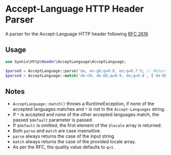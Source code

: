 # Accept-Language HTTP Header Parser
A parser for the Accept-Language HTTP header following [RFC 2616](https://tools.ietf.org/html/rfc2616#section-14.4)

## Usage
```php
use Syonix\Http\Header\AcceptLanguage\AcceptLanguage;

$parsed = AcceptLanguage::parse('da, en-gb;q=0.8, en;q=0.7'); // Returns Array ordered by quality (q)
$parsed = AcceptLanguage::match('de-CH, de-DE;q=0.9, de;q=0.8', ['de-DE', 'de']); // Returns 'de-DE'
```

## Notes
* `AcceptLanguage::match()` throws a RuntimeException, if none of the accepted languages matches and `*` is not in the `Accept-Languages` string.
* If `*` is accepted and none of the other accepted languages match, the passed `$default` parameter is passed
* If `$default` is omitted, the first element of the `$locale` array is returned.
* Both `parse` and `match` are case insensitive. 
* `parse` always returns the case of the input string
* `match` always returns the case of the provided locale array. 
* As per the RFC, the quality value defaults to `q=1`.
